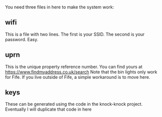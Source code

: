 You need three files in here to make the system work:

## wifi
This is a file with two lines. The first is your SSID. The second is your password. Easy.

## uprn
This is the unique property reference number. You can find yours at https://www.findmyaddress.co.uk/search
Note that the bin lights only work for Fife. If you live outside of Fife, a simple workaround is to move here.

## keys
These can be generated using the code in the knock-knock project. Eventually I will duplicate that code in here
